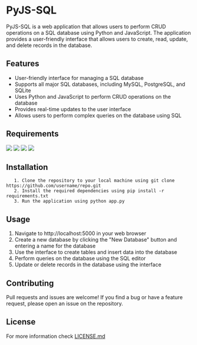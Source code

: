# PyJS-SQL

PyJS-SQL is a web application that allows users to perform CRUD operations on a SQL database using Python and JavaScript. The application provides a user-friendly interface that allows users to create, read, update, and delete records in the database.

## Features
   - User-friendly interface for managing a SQL database
   - Supports all major SQL databases, including MySQL, PostgreSQL, and SQLite
   - Uses Python and JavaScript to perform CRUD operations on the database
   - Provides real-time updates to the user interface
   - Allows users to perform complex queries on the database using SQL

## Requirements
<!--python--><a href="https://www.python.org/downloads/"><img src="https://img.shields.io/badge/Python-Downloads-blue.svg"></a> <!--javascript
--><a href="https://developer.mozilla.org/en-US/docs/Web/JavaScript"><img src="https://img.shields.io/badge/MDN-JavaScript-yellow.svg"></a> <!--flask--><a href="https://flask.palletsprojects.com/en/2.0.x/installation/"><img src="https://img.shields.io/badge/Flask-Installation-green.svg"></a> <!--sql--><a href="https://docs.sqlalchemy.org/en/14/intro.html#installation-guide"><img src="https://img.shields.io/badge/SQLAlchemy-Installation%20Guide-orange.svg"></a> <!--bootstrap--><a href="https://getbootstrap.com/docs/5.1/getting-started/download/"><img src="https://img.shields.io/badge/Bootstrap-Getting%20Started-purple.svg"></a>

## Installation
```
   1. Clone the repository to your local machine using git clone https://github.com/username/repo.git
   2. Install the required dependencies using pip install -r requirements.txt
   3. Run the application using python app.py
```

## Usage

   1. Navigate to http://localhost:5000 in your web browser
   2. Create a new database by clicking the "New Database" button and entering a name for the database
   3. Use the interface to create tables and insert data into the database
   4. Perform queries on the database using the SQL editor
   5. Update or delete records in the database using the interface

## Contributing

Pull requests and issues are welcome! If you find a bug or have a feature request, please open an issue on the repository.

## License
For more information check [LICENSE.md](https://github.com/Vickouma77/PyJS-SQL/blob/main/LICENSE.md)
